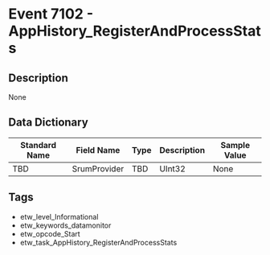 # Event 7102 - AppHistory_RegisterAndProcessStats

## Description
None

## Data Dictionary
|Standard Name|Field Name|Type|Description|Sample Value|
|---|---|---|---|---|
|TBD|SrumProvider|TBD|UInt32|None|None|

## Tags
* etw_level_Informational
* etw_keywords_datamonitor
* etw_opcode_Start
* etw_task_AppHistory_RegisterAndProcessStats